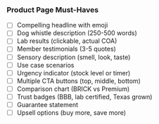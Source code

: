 ### Product Page Must-Haves

- [ ] Compelling headline with emoji
- [ ] Dog whistle description (250-500 words)
- [ ] Lab results (clickable, actual COA)
- [ ] Member testimonials (3-5 quotes)
- [ ] Sensory description (smell, look, taste)
- [ ] Use case scenarios
- [ ] Urgency indicator (stock level or timer)
- [ ] Multiple CTA buttons (top, middle, bottom)
- [ ] Comparison chart (BRICK vs Premium)
- [ ] Trust badges (BBB, lab certified, Texas grown)
- [ ] Guarantee statement
- [ ] Upsell options (buy more, save more)

